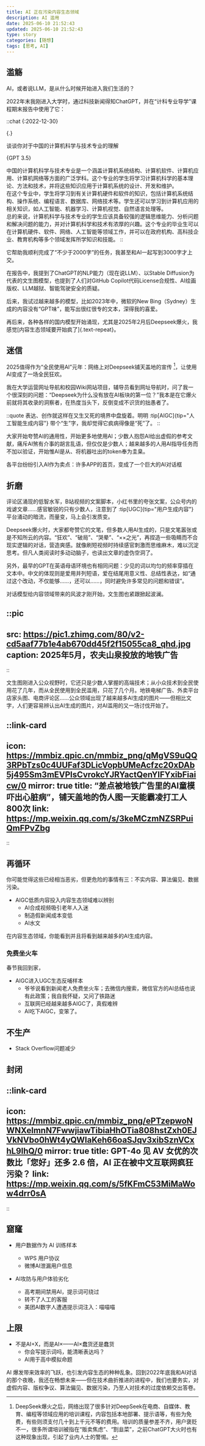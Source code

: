 ```yaml
---
title: AI 正在污染内容生态领域
description: AI 滥用
date: 2025-06-10 21:52:43
updated: 2025-06-10 21:52:43
type: story
categories: [随想]
tags: [思考, AI] 
---
```


## 滥觞

AI，或者说LLM，是从什么时候开始进入我们生活的？

2022年末我刚进入大学时，通过科技新闻得知ChatGPT，并在“计科专业导学”课程期末报告中使用了它：

::chat
{:2022-12-30}

{.}

谈谈你对于中国的计算机科学与技术专业的理解

{GPT 3.5}

中国的计算机科学与技术专业是一个涵盖计算机系统结构、计算机软件、计算机应用、计算机网络等方面的广泛学科。这个专业的学生将学习计算机科学的基本理论、方法和技术，并将这些知识应用于计算机系统的设计、开发和维护。\
在这个专业中，学生将学习到有关计算机硬件和软件的知识，包括计算机系统结构、操作系统、编程语言、数据库、网络技术等。学生还可以学习到计算机应用的相关知识，如人工智能、机器学习、计算机视觉、自然语言处理等。\
总的来说，计算机科学与技术专业的学生应该具备较强的逻辑思维能力、分析问题和解决问题的能力，并对计算机科学和技术有浓厚的兴趣。这个专业的毕业生可以在计算机硬件、软件、网络、人工智能等领域工作，并可以在政府机构、高科技企业、教育机构等多个领域发挥所学知识和技能。
::

它帮助我顺利完成了“不少于2000字”的任务，我甚至和AI一起写到3000字才上交。

在报告中，我提到了ChatGPT的NLP能力（现在说LLM）、以Stable Diffusion为代表的文生图模型，也提到了人们对GitHub Copilot代码License合规性、AI绘画版权、LLM越狱、智能驾驶安全的质疑。

后来，我试过越来越多的模型，比如2023年中，微软的New Bing（Sydney）生成的内容没有“GPT味”，能写出很红很专的文本，深得我的喜爱。

再后来，各种各样的国内模型开始涌现，尤其是2025年2月后Deepseek爆火，我感觉[内容生态领域要开始疯了]{.text-repeat}。

## 迷信

2025值得作为“全民使用AI”元年：网络上对Deepseek铺天盖地的宣传 [^1]，让使用AI变成了一场全民狂欢。

我在大学运营网址导航和校园Wiki网站项目，辅导员看到网址导航时，问了我一个很深刻的问题：“Deepseek为什么没有放在AI板块的第一位？”我本是在它爆火前就将其收录的洞察者，在热度当头下，反倒变成不识货的拙愚者了。

::quote
表达、创作就这样在又生又死的境界中盘旋着。明明 :tip[AIGC]{tip="人工智能生成内容"} 带个“生”字，我却觉得它疯病得像是“死”了。
::

大家开始夸赞AI的通用性，开始更多地使用AI；少数人抱怨AI给出虚假的参考文献，痛斥AI煞有介事的胡言乱语，但仅仅是少数人；越来越多的人用AI指导任务而不加以验证，开始惟AI是从、将机器吐出的token奉为圭臬。

各平台纷纷引入AI作为卖点：许多APP的首页，变成了一个巨大的AI对话框

## 折磨

评论区涌现的低智水军，B站视频的文案脚本，小红书里的夸张文案，公众号内的戏谑文章……感官敏锐的只有少数人，注意到了 :tip[UGC]{tip="用户生成内容"} 平台涌动的暗流，而量变，马上会引发质变。

Deepseek爆火时，大家都夸赞它的文笔，但多数人用AI生成的，只是文笔嚣张或是不知所云的内容。“狂欢”、“破局”、“哭晕”、“××之光”，再捏造一些吸睛而不合现实逻辑的对话，营造爽感。就像刷短视频时持续感官刺激而思维麻木，难以沉淀思考。但凡人类阅读时多动动脑子，也读出文章的虚伪空洞了。

另外，最早的GPT在英语母语环境也有相同问题：少见的词以均匀的频率穿插在文本中。中文的体现则是爱用并列短语，爱在结尾用意义性、总结性表达，如“通过这个改动，不仅能够……，还可以……，同时避免许多常见的问题和错误”。

对话模型给内容领域带来的风波才刚开始，文生图也紧跟掀起波澜。

::pic
---
src: https://pic1.zhimg.com/80/v2-cd5aaf77b1e4ab670dd45f2f15055ca8_qhd.jpg
caption: 2025年5月，农夫山泉投放的地铁广告
---
::

文生图刚进入公众视野时，它还只是少数人掌握的高端技术；从小众技术到全民使用花了几年，而从全民使用到全民滥用，只花了几个月。地铁电梯广告、外卖平台店家头图、电商评论区……公众领域出现了越来越多AI生成的图片——但相比文字，人们更容易辨认出AI生成的图片，对AI滥用的又一场讨伐开始了。

::link-card
---
icon: https://mmbiz.qpic.cn/mmbiz_png/qMgVS9uQQ3RPbTzs0c4UUFaf3DLicVopbUMeAcfzc20xDAb5j495Sm3mEVPIsCvrokcYJRYactQenYIFYxibFiaicw/0
mirror: true
title: “差点被地铁广告里的AI童模吓出心脏病”，铺天盖地的伪人图一天能霸凌打工人800次
link: https://mp.weixin.qq.com/s/3keMCzmNZSRPuiQmFPvZbg
---
::

## 再循环

你可能觉得这些已经相当恶劣，但更危险的事情有三：不实内容、算法偏见、数据污染。

- AIGC低质内容投入内容生态领域难以辨别
  - AI合成视频吸引老年人入迷
  - 制造假新闻成本变低
  - AI水文

在内容生态领域，你能看到并且将看到越来越多的AI生成内容。

### 免费坐火车

春节我回到家，

- AIGC进入UGC生态反哺样本
  - 爷爷说看到新闻老人免费坐火车；去微信内搜索，微信官方的AI总结也说有此政策；我自我怀疑，又问了铁路迷
  - 互联网已经越来越多AIGC了，真假难辨
  - AI吃下AIGC，变笨了。

## 不生产

- Stack Overflow问题减少

## 封闭

::link-card
---
icon: https://mmbiz.qpic.cn/mmbiz_png/ePTzepwoNWNXelmnN7FwwjiawTibiaHhOTia808hstZxh0EJVkNVbo0hWt4yQWIaKeh66oaSJqv3xibSznVCxhL9IhQ/0
mirror: true
title: GPT-4o 见 AV 女优的次数比「您好」还多 2.6 倍，AI 正在被中文互联网疯狂污染？
link: https://mp.weixin.qq.com/s/5fKFmC53MiMaWow4drr0sA
---
::

## 窟窿

- 用户数据作为 AI 训练样本
  - WPS 用户协议
  - 微博AI泄漏用户信息

- AI攻防与用户体验劣化
  - 高考期间禁用AI，提示词可绕过
  - 转不了人工的客服
  - 美团AI数字人遭遇提示词注入：喵喵喵

## 上限

- 不是AI+X，而是AI×——AI×蠢货还是蠢货
  - 你会写提示词吗，能清晰表达吗？
  - AI用于高中模拟命题

AI 爆发带来效率的飞跃，也引发内容生态的种种乱象。回到2022年底我和AI对话的那个夜晚，我还在畅想未来——但在技术曲折推进的进程中，我们也要务实，对虚假内容、版权争议、算法偏见、数据污染，乃至人对技术的过度依赖交出答卷。

[^1]: DeepSeek爆火之后，网络出现了很多针对DeepSeek在电商、自媒体、教育、编程等领域应用的培训课程，内容包括本地部署、提示语等，有些为免费，有些则须支付几十到上千元不等的费用。培训的质量参差不齐，用户褒贬不一，很多所谓培训被指在“贩卖焦虑”、“割韭菜”，之前ChatGPT大火时也有这种现象出现，引起了业内人士的警惕。
